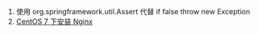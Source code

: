 1. 使用 org.springframework.util.Assert 代替 if false throw new Exception
2. [CentOS 7 下安装 Nginx](https://www.linuxidc.com/Linux/2016-09/134907.htm)
